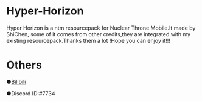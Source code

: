 # Hyper-Horizon
Hyper Horizon is a ntm resourcepack for Nuclear Throne Mobile.It made by ShiChen, some of it comes from other credits,they are integrated with my existing resourcepack.Thanks them a lot !Hope you can enjoy it!!!

# Others
●[Bilibili](https://space.bilibili.com/420780210?share_medium=android&share_source=copy_link&bbid=XUB3662B546892C3E3BC435CA216F492A635D&ts=1692070585859)

●Discord ID:#7734